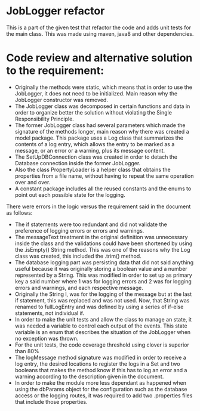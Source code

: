 # JobLogger refactor

This is a part of the given test that refactor the code and adds unit tests for the main class. 
This was made using maven, java8 and other dependencies.

# Code review and alternative solution to the requirement:
  - Originally the methods were static, which means that in order to use the JobLogger, it does not need to be initialized. Main reason why the JobLogger constructor was removed.
  - The JobLogger class was decomposed in certain functions and data in order to organize better the solution without violating the Single Responsibility Principle.
  - The former JobLogger class had several parameters which made the signature of the methods longer, main reason why there was created a model package. This package uses a Log class that summarizes the contents of a log entry, which allows the entry to be marked as a message, or an error or a warning, plus its message content.
  - The SetUpDBConnection class was created in order to detach the Database connection inside the former JobLogger.
  - Also the class PropertyLoader is a helper class that obtains the properties from a file name, without having to repeat the same operation over and over.
  - A constant package includes all the reused constants and the enums to point out each possible state for the logging.

There were errors in the logic versus the requirement said in the document as follows:
  - The if statements were too redundant and did not validate the preference of logging errors or errors and warnings.
  - The messageText treatment in the original definition was unnecessary inside the class and the validations could have been shortened by using the .isEmpty() String method. This was one of the reasons why the Log class was created, this included the .trim() method.
  - The database logging part was persisting data that did not said anything useful because it was originally storing a boolean value and a number represented by a String. This was modified in order to set up as primary key a said number where 1 was for logging errors and 2 was for logging errors and warnings, and each respective message.
  - Originally the String l, was for the logging of the message but at the last if statement, this was replaced and was not used. Now, that String was renamed to fullLogEntry and was defined by using a series of if-else statements, not individual if.
  - In order to make the unit tests and allow the class to manage an state, it was needed a variable to control each output of the events. This state variable is an enum that describes the situation of the JobLogger when no exception was thrown.
  - For the unit tests, the code coverage threshold using clover is superior than 80%
  - The logMessage method signature was modified in order to receive a log entry, the desired locations to register the logs in a Set and two booleans that makes the method know if this has to log an error and a warning according to the description given in the document.
  - In order to make the module more less dependant as happened when using the dbParams object for the configuration such as the database access or the logging routes, it was required to add two .properties files that include those properties.
